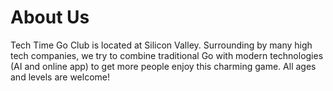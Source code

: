 # About Us

Tech Time Go Club is located at Silicon Valley. Surrounding by many high tech companies, we try to combine traditional Go with modern technologies (AI and online app) to get more people enjoy this charming game.
All ages and levels are welcome!
